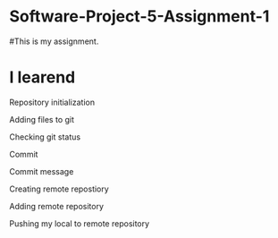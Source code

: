 # Software-Project-5-Assignment-1
  
#This is my assignment.
  
# I learend
  
Repository initialization
  
Adding files to git
  
Checking git status
  
Commit
  
Commit message
  
Creating remote repostiory
  
Adding remote repository
  
Pushing my local to remote repository
  
